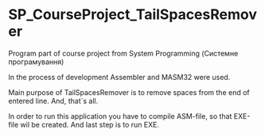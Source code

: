 # SP_CourseProject_TailSpacesRemover
Program part of course project from System Programming (Системне програмування) 

In the process of development Assembler and MASM32 were used.

Main purpose of TailSpacesRemover is to remove spaces from the end of entered line. And, that`s all.

In order to run this application you have to compile ASM-file, so that EXE-file wil be created. And last step is to run EXE. 
